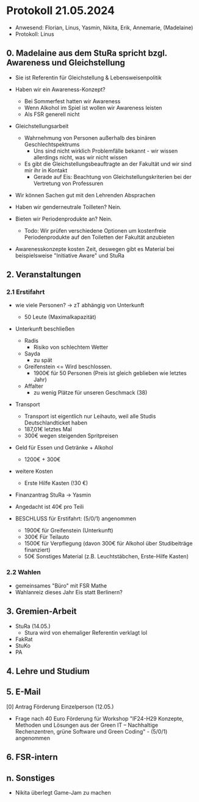 ---
---

# Protokoll 21.05.2024

* Anwesend: Florian, Linus, Yasmin, Nikita, Erik, Annemarie, (Madelaine)
* Protokoll: Linus

## 0. Madelaine aus dem StuRa spricht bzgl. Awareness und Gleichstellung
- Sie ist Referentin für Gleichstellung & Lebensweisenpolitik
- Haben wir ein Awareness-Konzept?
	- Bei Sommerfest hatten wir Awareness 
	- Wenn Alkohol im Spiel ist wollen wir Awareness leisten
	- Als FSR generell nicht

- Gleichstellungsarbeit
	- Wahrnehmung von Personen außerhalb des binären Geschlechtspektrums
		- Uns sind nicht wirklich Problemfälle bekannt - wir wissen allerdings nicht, was wir nicht wissen
	- Es gibt die Gleichstellungsbeauftragte an der Fakultät und wir sind mir ihr in Kontakt
		- Gerade auf Eis: Beachtung von Gleichstellungskriterien bei der Vertretung von Professuren
- Wir können Sachen gut mit den Lehrenden Absprachen
- Haben wir genderneutrale Toilleten? Nein.
- Bieten wir Periodenprodukte an? Nein.
    - Todo: Wir prüfen verschiedene Optionen um kostenfreie Periodenprodukte auf den Toiletten der Fakultät anzubieten
- Awarenesskonzepte kosten Zeit, deswegen gibt es Material bei beispielsweise "Initiative Aware" und StuRa

## 2. Veranstaltungen

### 2.1 Erstifahrt
* wie viele Personen? -> zT abhängig von Unterkunft 
	- 50 Leute (Maximalkapazität)
* Unterkunft beschließen
  * Radis
    * Risiko von schlechtem Wetter
  * Sayda
    * zu spät
  * Greifenstein <= Wird beschlossen. 
	- 1900€ für 50 Personen (Preis ist gleich geblieben wie letztes Jahr)
  * Affalter
    * zu wenig Plätze für unseren Geschmack (38)
* Transport
	- Transport ist eigentlich nur Leihauto, weil alle Studis Deutschlandticket haben 
	- 187,01€ letztes Mal 
	- 300€ wegen steigenden Spritpreisen
* Geld für Essen und Getränke + Alkohol
	- 1200€ + 300€
* weitere Kosten
	- Erste Hilfe Kasten (!30 €)
* Finanzantrag StuRa -> Yasmin  
* Angedacht ist 40€ pro Teili

* BESCHLUSS für Erstifahrt: (5/0/1) angenommen 
	- 1900€ für Greifenstein (Unterkunft)
	- 300€ Für Teilauto
	- 1500€ für Verpflegung (davon 300€ für Alkohol über Studibeiträge finanziert)
	- 50€ Sonstiges Material (z.B. Leuchtstäbchen, Erste-Hilfe Kasten)


### 2.2 Wahlen
* gemeinsames "Büro" mit FSR Mathe
* Wahlanreiz dieses Jahr Eis statt Berlinern? 



## 3. Gremien-Arbeit
* StuRa (14.05.)
  * Stura wird von ehemaliger Referentin verklagt lol
* FakRat
* StuKo
* PA

## 4. Lehre und Studium

## 5. E-Mail

[0] Antrag Förderung Einzelperson (12.05.) 
* Frage nach 40 Euro Förderung für Workshop "IF24-H29 Konzepte, Methoden und Lösungen aus der Green IT – Nachhaltige Rechenzentren, grüne Software und Green Coding" - (5/0/1) angenommen 

## 6. FSR-intern

## n. Sonstiges
* Nikita überlegt Game-Jam zu machen
